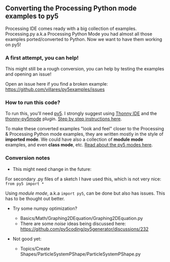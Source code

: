 ## Converting the Processing Python mode examples to py5

Processing IDE comes ready with a big collection of examples. Processing.py a.k.a Processing Python Mode you had almost all those examples ported/converted to Python. Now we want to have them working on py5!

### A first attempt, you can help!

This might still be a rough conversion, you can help by testing the examples and opening an issue!

Open an issue here if you find a broken example: https://github.com/villares/py5examples/issues

### How to run this code?

To run this, you'll need [py5](https://py5coding.org). I strongly suggest using [Thonny IDE](https://thonny.org) and the [thonny-py5mode](https://github.com/tabreturn/thonny-py5mode/) plugin. [Step by step instructions here](https://abav.lugaralgum.com/como-instalar-py5/index-EN.html).

To make these converted examples "look and feel" closer to the Processing & Processing Python mode examples, they are written mostly in the style of **imported mode**. We could have also a collection of **module mode** examples, and even **class mode**, etc. [Read about the py5 modes here](https://py5coding.org/content/py5_modes.html).

### Conversion notes

- This might need change in the future:

For secondary .py files of a sketch I have used this, which is not very nice:
`from py5 import *` 

Using *module mode*, a.k.a `import py5`, can be done but also has issues.
This has to be thought out better.

- Try some numpy optimization?

  - Basics/Math/Graphing2DEquation/Graphing2DEquation.py
  - There are some *noise* ideas being discussed here: https://github.com/py5coding/py5generator/discussions/232

- Not good yet:

  - Topics/Create Shapes/ParticleSystemPShape/ParticleSystemPShape.py
